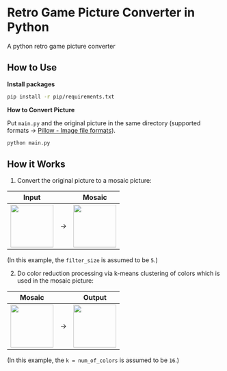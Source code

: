 # Retro Game Picture Converter in Python

A python retro game picture converter

## How to Use

__Install packages__
```bash
pip install -r pip/requirements.txt
```

__How to Convert Picture__

Put `main.py` and the original picture in the same directory (supported formats -> [Pillow - Image file formats](https://pillow.readthedocs.io/en/latest/handbook/image-file-formats.html)).

```bash
python main.py
```

## How it Works

1. Convert the original picture to a mosaic picture:

|Input| |Mosaic|
|---|---|---|
|<img src = "https://github.com/snaka0213/dot_converter/blob/images/before.png" width = "100x100">| → |<img src = "https://github.com/snaka0213/dot_converter/blob/images/mosaic.png" width = "100x100">|

(In this example, the `filter_size` is assumed to be `5`.)

2. Do color reduction processing via k-means clustering of colors which is used in the mosaic picture:

|Mosaic| |Output|
|---|---|---|
|<img src = "https://github.com/snaka0213/dot_converter/blob/images/mosaic.png" width = "100x100">| → |<img src = "https://github.com/snaka0213/dot_converter/blob/images/after.png" width = "100x100">|

(In this example, the `k = num_of_colors` is assumed to be `16`.)
